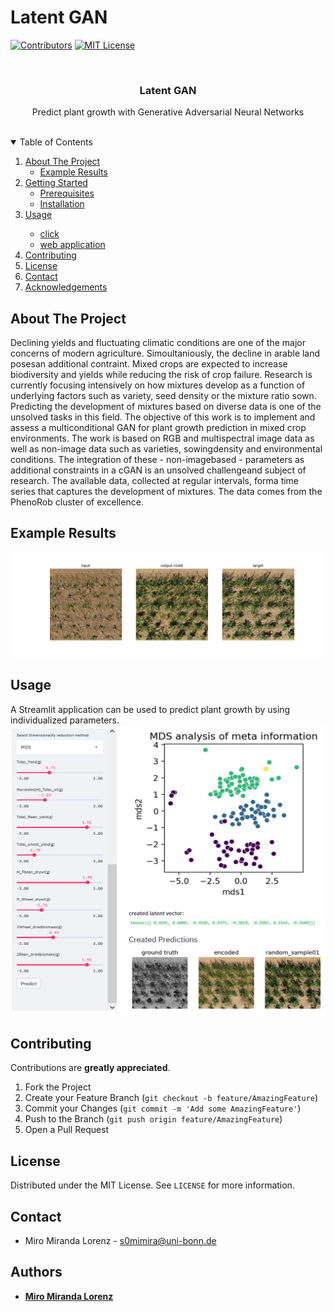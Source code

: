# Latent GAN

<!-- PROJECT SHIELDS -->
<!--
*** https://www.markdownguide.org/basic-syntax/#reference-style-links
-->
[![Contributors][contributors-shield]][contributors-url]
[![MIT License][license-shield]][license-url]


<!-- PROJECT LOGO -->
<br />
<p align="center">
  <h3 align="center">Latent GAN</h3>
  <p align="center">
    Predict plant growth with Generative Adversarial Neural Networks
    <br />
    <br />
  </p>
</p>

<!-- TABLE OF CONTENTS -->
<details open="open">
  <summary>Table of Contents</summary>
  <ol>
    <li>
      <a href="#about-the-project">About The Project</a>
      <ul>
      <li><a href="#Example Results">Example Results</a></li>
      </ul>
    </li>
    </li>
    <li>
      <a href="#getting-started">Getting Started</a>
      <ul>
        <li><a href="#prerequisites">Prerequisites</a></li>
        <li><a href="#installation">Installation</a></li>
      </ul>
    </li>
    <li>
      <a href="#usage">Usage</a></li>
    <ul>
      <li><a href="#click">click</a></li>
      <li><a href="#web">web application</a></li>
    </ul>  
    <li><a href="#contributing">Contributing</a></li>
    <li><a href="#license">License</a></li>
    <li><a href="#contact">Contact</a></li>
    <li><a href="#acknowledgements">Acknowledgements</a></li>
  </ol>
</details>


## About The Project
Declining yields and fluctuating climatic conditions are one of the major concerns of modern agriculture. Simoultaniously, the decline in arable land posesan additional contraint. Mixed crops are expected to increase biodiversity and yields while reducing the risk of crop failure. Research is currently focusing intensively on how mixtures develop as a function of underlying factors such as variety, seed density or the mixture ratio sown. Predicting the development of mixtures based on diverse data is one of the unsolved tasks in this field.
The objective of this work is to implement and assess a multiconditional GAN for plant growth prediction in mixed crop environments. The work is based on RGB and multispectral image data as well as non-image  data  such  as  varieties,  sowingdensity and environmental conditions. The integration of these - non-imagebased - parameters as additional constraints in a cGAN is an unsolved challengeand subject of research. The available data, collected at regular intervals, forma time series that captures the development of mixtures. The data comes from the PhenoRob cluster of excellence.

<!-- EXAMPLE RESULTS -->
## Example Results
<img src='images/comparision_mix.png' width=820>  


<!-- Usage -->
## Usage
A Streamlit application can be used to predict plant growth by using individualized parameters.
<img src='images/App.png' width=820>  



<!-- CONTRIBUTING -->
## Contributing
Contributions are **greatly appreciated**.

1. Fork the Project
2. Create your Feature Branch (`git checkout -b feature/AmazingFeature`)
3. Commit your Changes (`git commit -m 'Add some AmazingFeature'`)
4. Push to the Branch (`git push origin feature/AmazingFeature`)
5. Open a Pull Request

<!-- LICENSE -->
## License
Distributed under the MIT License. See `LICENSE` for more information.

<!-- CONTACT -->
## Contact
* Miro Miranda Lorenz - s0mimira@uni-bonn.de


## Authors
* [**Miro Miranda Lorenz**](https://github.com/Mirindi95)



<!-- MARKDOWN LINKS & IMAGES -->
<!-- https://www.markdownguide.org/basic-syntax/#reference-style-links -->
[contributors-shield]: https://img.shields.io/github/contributors/othneildrew/Best-README-Template.svg?style=for-the-badge
[contributors-url]: https://github.com/Mirindi95/Latent-GAN/graphs/contributors
[license-shield]: https://img.shields.io/github/license/othneildrew/Best-README-Template.svg?style=for-the-badge
[license-url]: https://github.com/othneildrew/Best-README-Template/blob/master/LICENSE.txt


